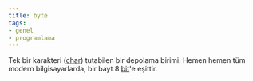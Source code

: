 ```yaml
---
title: byte
tags:
- genel
- programlama
---
```


Tek bir karakteri ([char](/char)) tutabilen bir depolama birimi. Hemen hemen tüm modern bilgisayarlarda, bir bayt 8 [bit](/bit)'e eşittir.
